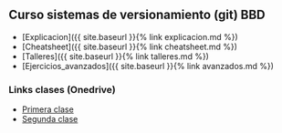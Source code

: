 ## Curso sistemas de versionamiento (git) BBD


- [Explicacion]({{ site.baseurl }}{% link explicacion.md %})
- [Cheatsheet]({{ site.baseurl }}{% link cheatsheet.md %})
- [Talleres]({{ site.baseurl }}{% link talleres.md %})
- [Ejercicios_avanzados]({{ site.baseurl }}{% link avanzados.md %})


### Links clases (Onedrive)

- [Primera clase](url.com)
- [Segunda clase](url2.com)

<!-- ```markdown
Syntax highlighted code block

# Header 1
## Header 2
### Header 3

- Bulleted
- List

1. Numbered
2. List

**Bold** and _Italic_ and `Code` text

[Link](url) and ![Image](src)
```

For more details see [GitHub Flavored Markdown](https://guides.github.com/features/mastering-markdown/).

### Jekyll Themes

Your Pages site will use the layout and styles from the Jekyll theme you have selected in your [repository settings](https://github.com/NumberPiOso/git-course-bbd/settings/pages). The name of this theme is saved in the Jekyll `_config.yml` configuration file.
 -->
